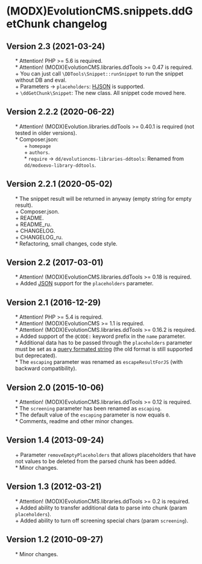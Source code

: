 # (MODX)EvolutionCMS.snippets.ddGetChunk changelog


## Version 2.3 (2021-03-24)
* \* Attention! PHP >= 5.6 is required.
* \* Attention! (MODX)EvolutionCMS.libraries.ddTools >= 0.47 is required.
* \+ You can just call `\DDTools\Snippet::runSnippet` to run the snippet without DB and eval.
* \+ Parameters → `placeholders`: [HJSON](https://hjson.github.io/) is supported.
* \+ `\ddGetChunk\Snippet`: The new class. All snippet code moved here.


## Version 2.2.2 (2020-06-22)
* \* Attention! (MODX)Evolution.libraries.ddTools >= 0.40.1 is required (not tested in older versions).
* \* Composer.json:
	* \+ `homepage`
	* \+ `authors`.
	* \* `require` → `dd/evolutioncms-libraries-ddtools`: Renamed from `dd/modxevo-library-ddtools`.


## Version 2.2.1 (2020-05-02)
* \* The snippet result will be returned in anyway (empty string for empty result).
* \+ Composer.json.
* \+ README.
* \+ README_ru.
* \+ CHANGELOG.
* \+ CHANGELOG_ru.
* \* Refactoring, small changes, code style.


## Version 2.2 (2017-03-01)
* \* Attention! (MODX)EvolutionCMS.libraries.ddTools >= 0.18 is required.
* \+ Added [JSON](https://en.wikipedia.org/wiki/JSON) support for the `placeholders` parameter.


## Version 2.1 (2016-12-29)
* \* Attention! PHP >= 5.4 is required.
* \* Attention! (MODX)EvolutionCMS >= 1.1 is required.
* \* Attention! (MODX)EvolutionCMS.libraries.ddTools >= 0.16.2 is required.
* \+ Added support of the `@CODE:` keyword prefix in the `name` parameter.
* \* Additional data has to be passed through the `placeholders` parameter must be set as a [query formated string](https://en.wikipedia.org/wiki/Query_string) (the old format is still supported but deprecated).
* \* The `escaping` parameter was renamed as `escapeResultForJS` (with backward compatibility).


## Version 2.0 (2015-10-06)
* \* Attention! (MODX)EvolutionCMS.libraries.ddTools >= 0.12 is required.
* \* The `screening` parameter has been renamed as `escaping`.
* \* The default value of the `escaping` parameter is now equals `0`.
* \* Comments, readme and other minor changes.


## Version 1.4 (2013-09-24)
* \+ Parameter `removeEmptyPlaceholders` that allows placeholders that have not values to be deleted from the parsed chunk has been added.
* \* Minor changes.


## Version 1.3 (2012-03-21)
* \* Attention! (MODX)EvolutionCMS.libraries.ddTools >= 0.2 is required.
* \+ Added ability to transfer additional data to parse into chunk (param `placeholders`).
* \+ Added ability to turn off screening special chars (param `screening`).


## Version 1.2 (2010-09-27)
* \* Minor changes.


<link rel="stylesheet" type="text/css" href="https://DivanDesign.ru/assets/files/ddMarkdown.css" />
<style>ul{list-style:none;}</style>